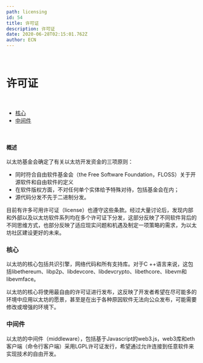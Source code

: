 ```yaml
---
path: licensing
id: 54
title: 许可证
description: 许可证
date: 2020-06-28T02:15:01.762Z
author: ECN
---
```


<br/>

# 许可证

<br/>

* [核心](https://github.com/ethereum/wiki/wiki/Licensing#the-core)
* [中间件](https://github.com/ethereum/wiki/wiki/Licensing#the-middleware)

<br/>

#### 概述

以太坊基金会确定了有关以太坊开发资金的三项原则：

* 同时符合自由软件基金会（the Free Software Foundation，FLOSS）关于开源软件和自由软件的定义
* 在软件版权方面，不对任何单个实体给予特殊对待，包括基金会在内； 
* 源代码分发不先于二进制分发。

目前有许多可用许可证（license）也遵守这些条款。经过大量讨论后，发现内部和外部以及以太坊软件系列均在多个许可证下分发，这部分反映了不同软件背后的不同思维方式，也部分反映了适应现实问题和机遇及制定一项策略的需求，为以太坊社区建设更好的未来。

### 核心

以太坊的核心包括共识引擎，网络代码和所有支持库。对于C ++语言来说，这包括libethereum、libp2p、libdevcore、libdevcrypto、libethcore、libevm和libevmface。

以太坊的核心将使用最自由的许可证进行发布，这反映了开发者希望在尽可能多的环境中应用以太坊的愿景，甚至是在出于各种原因软件无法向公众发布，可能需要修改或增强的环境下。

### 中间件

以太坊的中间件（middleware），包括基于Javascript的web3.js，web3库和eth客户端（命令行客户端）采用LGPL许可证发行，希望通过允许连接到任意软件来实现技术的自由开发。




